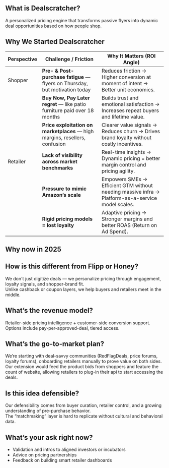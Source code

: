## What is Dealscratcher?
A personalized pricing engine that transforms passive flyers into dynamic deal opportunities based on how people shop.

## Why We Started Dealscratcher

| Perspective  | Challenge / Friction                                              | Why It Matters (ROI Angle)                                                               |
|--------------|-------------------------------------------------------------------|-------------------------------------------------------------------------------------------|
| Shopper   | **Pre- & Post-purchase fatigue** — flyers on Thursday, but motivation today | Reduces friction → Higher conversion at moment of intent → Better unit economics.        |
|              | **Buy Now, Pay Later regret** — like patio furniture paid over 18 months     | Builds trust and emotional satisfaction → Increases repeat buyers and lifetime value.    |
|              | **Price exploitation on marketplaces** — high margins, resellers, confusion   | Clearer value signals → Reduces churn → Drives brand loyalty without costly incentives.  |
| Retailer  | **Lack of visibility across market benchmarks**                                | Real-time insights → Dynamic pricing = better margin control and pricing agility.        |
|              | **Pressure to mimic Amazon’s scale**                                          | Empowers SMEs → Efficient GTM without needing massive infra → Platform-as-a-service model scales. |
|              | **Rigid pricing models = lost loyalty**                                       | Adaptive pricing → Stronger margins and better ROAS (Return on Ad Spend).                |

## Why now in 2025

## How is this different from Flipp or Honey?
We don't just digitize deals — we personalize pricing through engagement, loyalty signals, and shopper-brand fit.  
Unlike cashback or coupon layers, we help buyers and retailers meet in the middle.

## What’s the revenue model?
Retailer-side pricing intelligence + customer-side conversion support.  
Options include pay-per-approved-deal, tiered access.

## What’s the go-to-market plan?
We’re starting with deal-savvy communities (RedFlagDeals, price forums, loyalty forums), onboarding retailers manually to prove value on both sides. Our extension would feed the product bids from shoppers and feature the count of website, allowing retailers to plug-in their api to start accessing the deals.

## Is this idea defensible?
Our defensibility comes from buyer curation, retailer control, and a growing understanding of pre-purchase behavior.  
The “matchmaking” layer is hard to replicate without cultural and behavioral data.

## What’s your ask right now?
- Validation and intros to aligned investors or incubators
- Advice on pricing partnerships
- Feedback on building smart retailer dashboards
